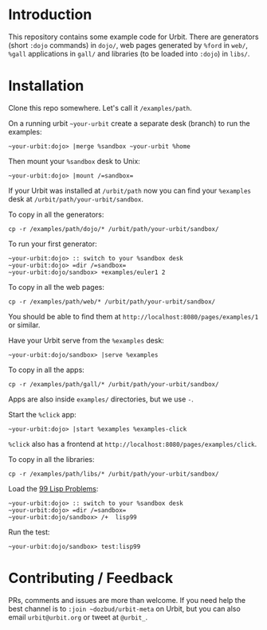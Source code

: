 # Introduction

This repository contains some example code for Urbit. There are
generators (short `:dojo` commands) in `dojo/`, web pages generated by
`%ford` in `web/`, `%gall` applications in `gall/` and libraries (to be
loaded into `:dojo`) in `libs/`.

# Installation

Clone this repo somewhere. Let's call it `/examples/path`.

On a running urbit `~your-urbit` create a separate desk (branch) to run
the examples:

    ~your-urbit:dojo> |merge %sandbox ~your-urbit %home

Then mount your `%sandbox` desk to Unix:

    ~your-urbit:dojo> |mount /=sandbox=

If your Urbit was installed at `/urbit/path` now you can find your
`%examples` desk at `/urbit/path/your-urbit/sandbox`.

To copy in all the generators:

    cp -r /examples/path/dojo/* /urbit/path/your-urbit/sandbox/

To run your first generator:

    ~your-urbit:dojo> :: switch to your %sandbox desk
    ~your-urbit:dojo> =dir /=sandbox=
    ~your-urbit:dojo/sandbox> +examples/euler1 2

To copy in all the web pages:

    cp -r /examples/path/web/* /urbit/path/your-urbit/sandbox/

You should be able to find them at
`http://localhost:8080/pages/examples/1` or similar.

Have your Urbit serve from the `%examples` desk:

    ~your-urbit:dojo/sandbox> |serve %examples

To copy in all the apps:

    cp -r /examples/path/gall/* /urbit/path/your-urbit/sandbox/

Apps are also inside `examples/` directories, but we use `-`.

Start the `%click` app:

    ~your-urbit:dojo> |start %examples %examples-click

`%click` also has a frontend at
`http://localhost:8080/pages/examples/click`.

To copy in all the libraries:

    cp -r /examples/path/libs/* /urbit/path/your-urbit/sandbox/

Load the [99 Lisp
Problems](http://www.ic.unicamp.br/~meidanis/courses/mc336/2006s2/funcional/L-99_Ninety-Nine_Lisp_Problems.html):

    ~your-urbit:dojo> :: switch to your %sandbox desk
    ~your-urbit:dojo> =dir /=sandbox=
    ~your-urbit:dojo/sandbox> /+  lisp99

Run the test:

    ~your-urbit:dojo/sandbox> test:lisp99

# Contributing / Feedback

PRs, comments and issues are more than welcome. If you need help the
best channel is to `:join ~dozbud/urbit-meta` on Urbit, but you can also
email `urbit@urbit.org` or tweet at `@urbit_`.

